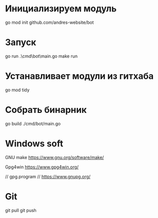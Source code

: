 
# Инициализируем модуль
go mod init github.com/andres-website/bot

# Запуск
go run .\cmd\bot\main.go
make run

# Устанавливает модули из гитхаба
go mod tidy

# Собрать бинарник
go build ./cmd/bot/main.go

# Windows soft
GNU make
https://www.gnu.org/software/make/

Gpg4win
https://www.gpg4win.org/

// gpg.program
// https://www.gnupg.org/

# Git
git pull
git push